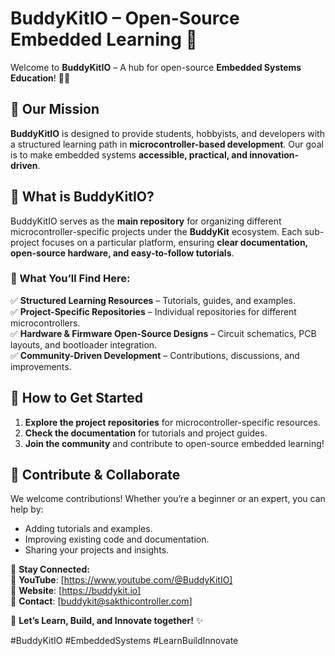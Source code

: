 # BuddyKitIO – Open-Source Embedded Learning 🚀

Welcome to **BuddyKitIO** – A hub for open-source **Embedded Systems Education**! 🦉💡

## 🎯 Our Mission
**BuddyKitIO** is designed to provide students, hobbyists, and developers with a structured learning path in **microcontroller-based development**. Our goal is to make embedded systems **accessible, practical, and innovation-driven**.

## 📌 What is BuddyKitIO?
BuddyKitIO serves as the **main repository** for organizing different microcontroller-specific projects under the **BuddyKit** ecosystem. Each sub-project focuses on a particular platform, ensuring **clear documentation, open-source hardware, and easy-to-follow tutorials**.

### 🔹 What You’ll Find Here:
✅ **Structured Learning Resources** – Tutorials, guides, and examples.  
✅ **Project-Specific Repositories** – Individual repositories for different microcontrollers.  
✅ **Hardware & Firmware Open-Source Designs** – Circuit schematics, PCB layouts, and bootloader integration.  
✅ **Community-Driven Development** – Contributions, discussions, and improvements.  

## 🚀 How to Get Started
1. **Explore the project repositories** for microcontroller-specific resources.  
2. **Check the documentation** for tutorials and project guides.  
3. **Join the community** and contribute to open-source embedded learning!

## 🤝 Contribute & Collaborate
We welcome contributions! Whether you’re a beginner or an expert, you can help by:
- Adding tutorials and examples.
- Improving existing code and documentation.
- Sharing your projects and insights.

📩 **Stay Connected:**  
📌 **YouTube**: [https://www.youtube.com/@BuddyKitIO]  
📌 **Website**: [https://buddykit.io]  
📌 **Contact**: [buddykit@sakthicontroller.com]  

🔗 **Let’s Learn, Build, and Innovate together!** ✨

#BuddyKitIO #EmbeddedSystems #LearnBuildInnovate
